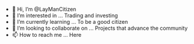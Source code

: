 - 👋 Hi, I’m @LayManCitizen
- 👀 I’m interested in ... Trading and investing
- 🌱 I’m currently learning ... To be a good citizen
- 💞️ I’m looking to collaborate on ... Projects that advance the community
- 📫 How to reach me ... Here

<!---
LayManCitizen/LayManCitizen is a ✨ special ✨ repository because its `README.md` (this file) appears on your GitHub profile.
You can click the Preview link to take a look at your changes.
--->
